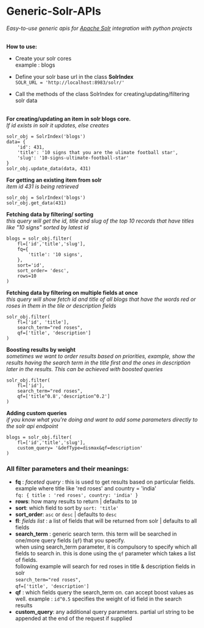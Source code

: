 # Generic-Solr-APIs

*Easy-to-use generic apis for <a href="http://www.theserverside.com/definition/Apache-Solr">Apache Solr</a> integration with python projects* <br>
<br>

**How to use:**
* Create your solr cores<br>
  example : blogs
  
* Define your solr base url in the class **SolrIndex** <br>
  `SOLR_URL = 'http://localhost:8983/solr/'`
  
* Call the methods of the class SolrIndex for creating/updating/filtering solr data <br><br>

**For creating/updating an item in solr blogs core.**<br>
*If id exists in solr it updates, else creates*

    solr_obj = SolrIndex('blogs')
    data= {
        'id': 431,
        'title': '10 signs that you are the ulimate football star',
        'slug': '10-signs-ultimate-football-star'
    }
    solr_obj.update_data(data, 431)
    
**For getting an existing item from solr** <br>
*item id 431 is being retrieved*

    solr_obj = SolrIndex('blogs')
    solr_obj.get_data(431)

**Fetching data by filtering/ sorting**<br>
*this query will get the id, title and slug of the top 10 records that have titles like "10 signs" sorted by latest id*

    blogs = solr_obj.filter(
        fl=['id','title','slug'],
        fq={
            'title': '10 signs',
        },
        sort='id',
        sort_order= 'desc',
        rows=10
    )


**Fetching data by filtering on multiple fields at once**<br>
*this query will show fetch id and title of all blogs that have the words red or roses in them in the tile or description fields*

    solr_obj.filter(
        fl=['id', 'title'],
        search_term="red roses",
        qf=['title', 'description']
    )



**Boosting results by weight**<br>
*sometimes we want to order results based on priorities, example, show the results having the search term in the title first and the ones in description later in the results. This can be achieved with boosted queries*

    solr_obj.filter(
        fl=['id'],
        search_term="red roses",
        qf=['title^0.8','description^0.2']
    )
    
**Adding custom queries** <br>
*if you know what you're doing and want to add some parameters directly to the solr api endpoint*

    blogs = solr_obj.filter(
        fl=['id','title','slug'],
        custom_query= '&defType=dismax&qf=description'
    )
    
    
### All filter parameters and their meanings:
  * **fq** : *faceted query* : this is used to get results based on particular fields. <br>
    example where title like 'red roses' and country = 'india' <br>
    `fq: { title : 'red roses', country: 'india' }`
   * **rows**: how many results to return | defaults to `10`
   * **sort**: which field to sort by `sort: 'title'`
   * **sort_order**: `asc` or `desc` | defaults to `desc`
   * **fl**: *fields list* : a list of fields that will be returned from solr | defaults to all fields
   * **search_term** : generic search term. this term will be searched in one/more query fields (`qf`) that you specify.<br>
     when using search_term parameter, it is compulsory to specify which all fields to search in. this is done using the `qf` parameter which takes a list of fields.<br>
     following example will search for red roses in title & description fields in solr<br>
      `search_term="red roses",`<br>
      `qf=['title', 'description']`<br>
   * **qf** : which fields query the search_term on. can accept boost values as well. example : `id^0.5` specifies the weight of id field in the search results
   * **custom_query**: any additional query parameters. partial url string to be appended at the end of the request if supplied 
    
